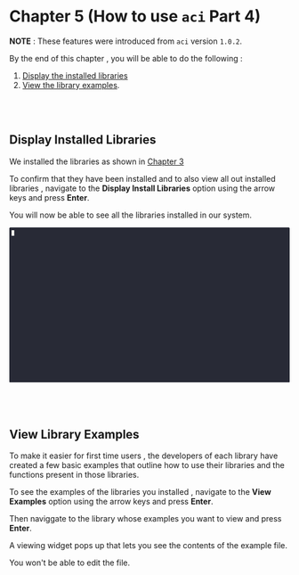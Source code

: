 # Chapter 5 (How to use `aci` Part 4)

**__NOTE__** : These features were introduced from `aci` version `1.0.2`. 

By the end of this chapter , you will be able to do the following : 

1. [Display the installed libraries](#display-installed-libraries)
2. [View the library examples](#view-library-examples). 

<br><br>
## Display Installed Libraries 

We installed the libraries as shown in [Chapter 3](./chapter_3.md#install-libraries)

To confirm that they have been installed and to also view all out installed libraries , 
navigate to the **Display Install Libraries** option using the arrow keys and press **Enter**. 

You will now be able to see all the libraries installed in our system. 

![Display Installed Libraries](images/recordings/display_lib.gif)

<br><br>
## View Library Examples 

To make it easier for first time users , the developers of each library have created a few basic
examples that outline how to use their libraries and the functions present in those libraries. 

To see the examples of the libraries you installed , navigate to the **View Examples** option using the 
arrow keys and press **Enter**. 

Then naviggate to the library whose examples you want to view and press **Enter**. 

A viewing widget pops up that lets you see the contents of the example file. 

You won't be able to edit the file. 


